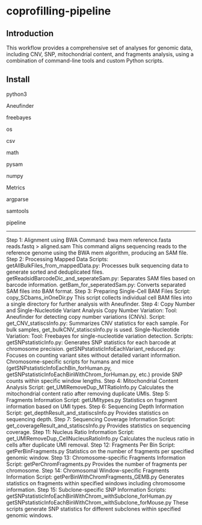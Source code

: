 # coprofilling-pipeline
Introduction
---------------------------------------------------------------------------------------------------------------------------------------------------------------------------------------------------------------------------------------------
This workflow provides a comprehensive set of analyses for genomic data, including CNV, SNP, mitochondrial content, and fragments analysis, using a combination of command-line tools and custom Python scripts.

Install
---------------------------------------------------------------------------------------------------------------------------------------------------------------------------------------------------------------------------------------------
python3

Aneufinder

freebayes

os

csv

math

pysam

numpy

Metrics

argparse

samtools

pipeline

---------------------------------------------------------------------------------------------------------------------------------------------------------------------------------------------------------------------------------------------
Step 1: Alignment using BWA
Command: bwa mem reference.fasta reads.fastq > aligned.sam
This command aligns sequencing reads to the reference genome using the BWA mem algorithm, producing an SAM file.
Step 2: Processing Mapped Data
Scripts:
getAllBulkFiles_from_mappedData.py: Processes bulk sequencing data to generate sorted and deduplicated files.
getReadsidBarcodeDic_and_seperateSam.py: Separates SAM files based on barcode information.
getBam_for_seperatedSam.py: Converts separated SAM files into BAM format.
Step 3: Preparing Single-Cell BAM Files
Script: copy_SCbams_inOneDir.py
This script collects individual cell BAM files into a single directory for further analysis with Aneufinder.
Step 4: Copy Number and Single-Nucleotide Variant Analysis
Copy Number Variation:
Tool: Aneufinder for detecting copy number variations (CNVs).
Script: get_CNV_statiscsInfo.py: Summarizes CNV statistics for each sample. For bulk samples, get_bulkCNV_statiscsInfo.py is used.
Single-Nucleotide Variation:
Tool: Freebayes for single-nucleotide variation detection.
Scripts:
getSNPstatisticInfo.py: Generates SNP statistics for each barcode at chromosome precision.
getSNPstatisticInfoEachVariant_reduced.py: Focuses on counting variant sites without detailed variant information.
Chromosome-specific scripts for humans and mice (getSNPstatisticInfoEachBin_forHuman.py, getSNPstatisticInfoEachBinWithChrom_forHuman.py, etc.) provide SNP counts within specific window lengths.
Step 4: Mitochondrial Content Analysis
Script: get_UMIRemoveDup_MTRatioInfo.py
Calculates the mitochondrial content ratio after removing duplicate UMIs.
Step 5: Fragments Information
Script: getUMItypes.py
Statistics on fragment information based on UMI types.
Step 6: Sequencing Depth Information
Script: get_depthResult_and_statiscsInfo.py
Provides statistics on sequencing depth.
Step 7: Sequencing Coverage Information
Script: get_coverageResult_and_statiscsInfo.py
Provides statistics on sequencing coverage.
Step 11: Nucleus Ratio Information
Script: get_UMIRemoveDup_CellNucleusRatioInfo.py
Calculates the nucleus ratio in cells after duplicate UMI removal.
Step 12: Fragments Per Bin
Script: getPerBinFragments.py
Statistics on the number of fragments per specified genomic window.
Step 13: Chromosome-specific Fragments Information
Script: getPerChromFragments.py
Provides the number of fragments per chromosome.
Step 14: Chromosomal Window-specific Fragments Information
Script: getPerBinWithChromFragments_GEMB.py
Generates statistics on fragments within specified windows including chromosome information.
Step 15: Subclone-specific SNP Information
Scripts:
getSNPstatisticInfoEachBinWithChrom_withSubclone_forHuman.py
getSNPstatisticInfoEachBinWithChrom_withSubclone_forMouse.py
These scripts generate SNP statistics for different subclones within specified genomic windows.
